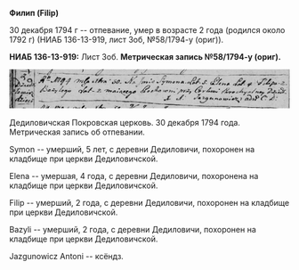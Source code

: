 **Филип (Filip)**

30 декабря 1794 г -- отпевание, умер в возрасте 2 года (родился около
1792 г) (НИАБ 136-13-919, лист 3об, №58/1794-у (ориг)).

**НИАБ 136-13-919:** Лист 3об. **Метрическая запись №58/1794-у (ориг).**

![](./media/7a832fb791e258d8bc427b90f13022e594cc6491.png)

Дедиловичская Покровская церковь. 30 декабря 1794 года. Метрическая
запись об отпевании.

Symon -- умерший, 5 лет, с деревни Дедиловичи, похоронен на кладбище при
церкви Дедиловичской.

Elena -- умершая, 4 года, с деревни Дедиловичи, похоронена на кладбище
при церкви Дедиловичской.

Filip -- умерший, 2 года, с деревни Дедиловичи, похоронен на кладбище
при церкви Дедиловичской.

Bazyli -- умерший, 2 года, с деревни Дедиловичи, похоронен на кладбище
при церкви Дедиловичской.

Jazgunowicz Antoni -- ксёндз.
